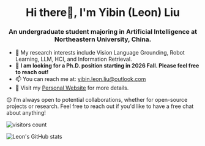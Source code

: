 <h1 align="center">Hi there👋, I'm Yibin (Leon) Liu</h1>
<h3 align="center">An undergraduate student majoring in Artificial Intelligence at Northeastern University, China.</h3>


- 👀 My research interests include Vision Language Grounding, Robot Learning, LLM, HCI, and Information Retrieval.
- 💼 **I am looking for a Ph.D. position starting in 2026 Fall. Please feel free to reach out!**
- 📫 You can reach me at: yibin.leon.liu@outlook.com
- 📖 Visit my [Personal Website](https://10-oasis-01.github.io) for more details.

😊 I’m always open to potential collaborations, whether for open-source projects or research. Feel free to reach out if you'd like to have a free chat about anything!
  
![visitors count](https://visitors-by-url-pls-dont-use-this-in-your-repo.vercel.app/10-OASIS-01-github-readme)

![Leon's GitHub stats](https://github-readme-stats.vercel.app/api?username=10-OASIS-01\&rank_icon=github)




<!---
10-OASIS-01/10-OASIS-01 is a ✨ special ✨ repository because its `README.md` (this file) appears on your GitHub profile.
You can click the Preview link to take a look at your changes.
--->

